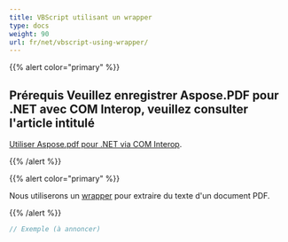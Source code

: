 ```yaml
---
title: VBScript utilisant un wrapper
type: docs
weight: 90
url: fr/net/vbscript-using-wrapper/
---
```


{{% alert color="primary" %}}

## Prérequis Veuillez enregistrer Aspose.PDF pour .NET avec COM Interop, veuillez consulter l'article intitulé

[Utiliser Aspose.pdf pour .NET via COM Interop](/pdf/net/use-aspose-pdf-for-net-via-com-interop/).

{{% /alert %}}

{{% alert color="primary" %}}

Nous utiliserons un [wrapper](https://docs.aspose.com/pdf/net/creating-a-wrapper-assembly/) pour extraire du texte d'un document PDF.

{{% /alert %}}

```cs
// Exemple (à annoncer)
```
